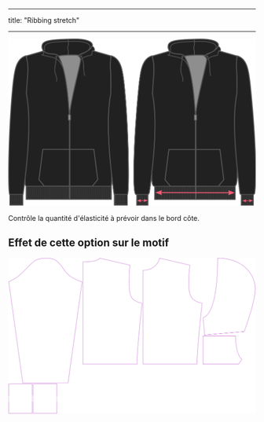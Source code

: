 - - -
title: "Ribbing stretch"
- - -

![Élasticité du bord côte](./ribbingstretch.svg)

Contrôle la quantité d'élasticité à prévoir dans le bord côte.

## Effet de cette option sur le motif

![Cette image montre l'effet de cette option en superposant plusieurs variantes qui ont une valeur différente pour cette option](huey_ribbingstretch_sample.svg "Effet de cette option sur le modèle")
